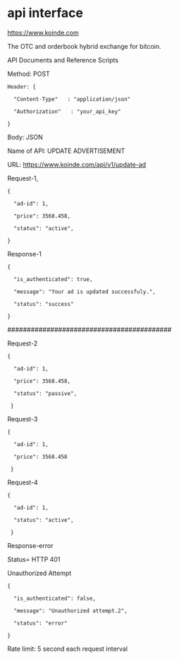 # api interface
https://www.koinde.com 

The OTC and orderbook hybrid exchange for bitcoin.


API Documents and Reference Scripts


Method: POST

    Header: {

      "Content-Type"   : "application/json"

      "Authorization"   : "your_api_key"

    }


Body: JSON


Name of API: UPDATE ADVERTISEMENT


URL: https://www.koinde.com/api/v1/update-ad

Request-1,

    {

      "ad-id": 1,

      "price": 3568.458,

      "status": "active",

    }
 
 

Response-1

    {

      "is_authenticated": true,

      "message": "Your ad is updated successfuly.",

      "status": "success"

    }



##########################################

Request-2

    {

      "ad-id": 1,

      "price": 3568.458,

      "status": "passive",

     }
 
Request-3

    {

      "ad-id": 1,

      "price": 3568.458

     }
 
Request-4

    {

      "ad-id": 1,

      "status": "active",

     }

Response-error


Status= HTTP 401 

Unauthorized Attempt


    {

      "is_authenticated": false,

      "message": "Unauthorized attempt.2",

      "status": "error"

    }


Rate limit: 5 second each request interval


